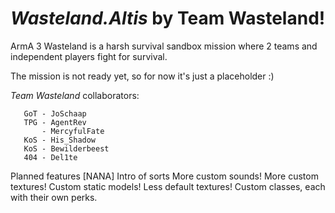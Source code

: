 *Wasteland.Altis* by Team Wasteland!
===================

ArmA 3 Wasteland is a harsh survival sandbox mission where 2 teams and independent players fight for survival.


The mission is not ready yet, so for now it's just a placeholder :)


*Team Wasteland* collaborators:

       GoT - JoSchaap
       TPG - AgentRev
           - MercyfulFate
       KoS - His_Shadow
       KoS - Bewilderbeest
       404 - Del1te

Planned features [NANA]
       Intro of sorts
       More custom sounds!
       More custom textures!
       Custom static models!
       Less default textures!
       Custom classes, each with their own perks.
       
       
